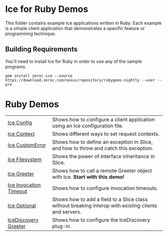 # Ice for Ruby Demos

This folder contains example Ice applications written in Ruby. Each example is a simple client application that
demonstrates a specific feature or programming technique.

## Building Requirements

You'll need to install Ice for Ruby in order to use any of the sample programs.

```shell
gem install zeroc-ice --source https://download.zeroc.com/nexus/repository/rubygems-nightly --user --pre
```

# Ruby Demos

|                                            |                                                                                                                                     |
|--------------------------------------------|-------------------------------------------------------------------------------------------------------------------------------------|
| [Ice Config](./Ice/config/)                | Shows how to configure a client application using an Ice configuration file.                                                        |
| [Ice Context](./Ice/context/)              | Shows different ways to set request contexts.                                                                                       |
| [Ice CustomError](./Ice/customError/)      | Shows how to define an exception in Slice, and how to throw and catch this exception.                                               |
| [Ice Filesystem](./Ice/filesystem/)        | Shows the power of interface inheritance in Slice.                                                                                  |
| [Ice Greeter](./Ice/greeter/)              | Shows how to call a remote Greeter object with Ice. **Start with this demo!**                                                       |
| [Ice Invocation Timeout](./Ice/invocationTimeout/) | Shows how to configure invocation timeouts.                                                                                 |
| [Ice Optional](./Ice/optional/)            | Shows how to add a field to a Slice class without breaking interop with existing clients and servers.                               |
| [IceDiscovery Greeter](./IceDiscovery/greeter/) | Shows how to configure the IceDiscovery plug-in.                                                                               |
